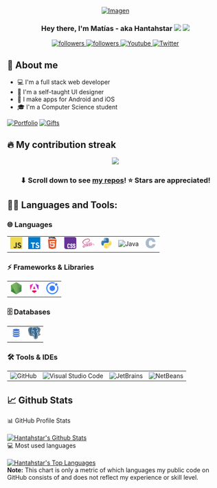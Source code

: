 <p align="center">
  <a href="#">
    <img width="30%" src="https://i.imgur.com/CMGt9z0.jpeg" alt="Imagen" />
  </a>
</p>


<h3 align="center">Hey there, I'm Matías - aka Hantahstar <img src="https://media.giphy.com/media/hvRJCLFzcasrR4ia7z/giphy.gif" width="28"> <img src="https://emojis.slackmojis.com/emojis/images/1531849430/4246/blob-sunglasses.gif?1531849430" width="28"/></h3>

<p align="center">
  <a href="https://twitter.com/Hantahstars">
    <img alt="followers" title="Follow me on Twitter" src="https://img.shields.io/twitter/follow/Hantahstars?color=55960c&label=Follow&logo=twitter&logoColor=white&style=for-the-badge"/>
  </a>
  <a href="https://github.com/Hantahstar">
    <img alt="followers" title="Follow me on Github" src="https://img.shields.io/github/followers/Hantahstar?color=236ad3&style=for-the-badge&logo=github&label=Follow"/>
  </a>
  <a href="https://www.youtube.com/c/@hantahstar6299">
    <img alt="Youtube" title="Youtube" src="https://img.shields.io/badge/YouTube-FF0000?style=for-the-badge&logo=youtube&logoColor=white"/>
  </a>
  <a href="https://x.com/hantahstars">
    <img alt="Twitter" title="Twitter" src="https://img.shields.io/badge/Twitter-1DA1F2?style=for-the-badge&logo=twitter&logoColor=white"/>
  </a>
</p>

## 📖 About me

* 💻 I'm a full stack web developer
* 🎨 I'm a self-taught UI designer
* 📱 I make apps for Android and iOS
* 🎓 I'm a Computer Science student

<p align="left">
  <a href=""><img alt="Portfolio" title="Portfolio" src="https://img.shields.io/badge/-Portfolio-000000?style=for-the-badge&logo=koding&logoColor=white"/></a>
    <!--aun no bro--><a href=""><img alt="Gifts" title="Gifts for you" src="https://img.shields.io/badge/-Links%20to%20free%20stuff-000000?style=for-the-badge&logo=coveralls&logoColor=white"/></a>
</p>

## 🔥 My contribution streak

<p align="center">
  <a href="https://github.com/Hantahstar/github-readme-streak-stats">
    <img src="https://github-readme-streak-stats.herokuapp.com/?user=Hantahstar#version3"/>
  </a>
</p>

<h3 align="center">⬇ Scroll down to see <a href="https://github.com/Hantahstar?tab=repositories">my repos</a>! ⭐ Stars are appreciated!</h3>

## 👨‍💻 Languages and Tools:

### 🌐 Languages
<table>
  <tr>
    <td><img alt="JavaScript" title="JavaScript" height="28px" src="https://raw.githubusercontent.com/github/explore/master/topics/javascript/javascript.png" /></td>
    <td><img alt="TypeScript" title="TypeScript" height="28px" src="https://raw.githubusercontent.com/github/explore/master/topics/typescript/typescript.png" /></td>
    <td><img alt="HTML5" title="HTML5" height="28px" src="https://raw.githubusercontent.com/github/explore/master/topics/html/html.png" /></td>
    <td><img alt="CSS3" title="CSS3" height="28px" src="https://raw.githubusercontent.com/github/explore/master/topics/css/css.png" /></td>
    <td><img alt="SCSS" title="SCSS" height="28px" src="https://raw.githubusercontent.com/github/explore/master/topics/sass/sass.png" /></td>
    <td><img alt="Python" title="Python" height="28px" src="https://raw.githubusercontent.com/github/explore/master/topics/python/python.png" /></td>
    <td><img alt="Java" title="Java" height="28px" src="https://img.icons8.com/color/48/000000/java-coffee-cup-logo.png" /></td>
    <td><img alt="C" title="C Language" height="28px" src="https://raw.githubusercontent.com/github/explore/master/topics/c/c.png" /></td>
  </tr>
</table>

### ⚡ Frameworks & Libraries
<table>
  <tr>
    <td><img alt="NodeJS" title="NodeJS" height="28px" src="https://raw.githubusercontent.com/github/explore/master/topics/nodejs/nodejs.png" /></td>
    <td><img alt="Angular" title="Angular" height="28px" src="https://raw.githubusercontent.com/github/explore/master/topics/angular/angular.png" /></td>
    <td><img alt="Ionic" title="Ionic" height="28px" src="https://raw.githubusercontent.com/github/explore/master/topics/ionic/ionic.png" /></td>
  </tr>
</table>

### 🗄️ Databases
<table>
  <tr>
    <td><img alt="SQL" title="SQL" height="28px" src="https://raw.githubusercontent.com/github/explore/master/topics/sql/sql.png" /></td>
    <td><img alt="PostgreSQL" title="PostgreSQL" height="28px" src="https://raw.githubusercontent.com/github/explore/master/topics/postgresql/postgresql.png" /></td>
  </tr>
</table>

### 🛠️ Tools & IDEs
<table>
  <tr>
    <td><img alt="GitHub" title="GitHub" height="28px" src="https://i.imgur.com/DZgetVv.png" /></td>
    <td><img alt="Visual Studio Code" title="Visual Studio Code" height="28px" src="https://img.icons8.com/fluent/48/000000/visual-studio-code-2019.png" /></td>
    <td><img alt="JetBrains" title="JetBrains" height="28px" src="https://resources.jetbrains.com/storage/products/company/brand/logos/jb_beam.svg" /></td>
    <td><img alt="NetBeans" title="NetBeans" height="28px" src="https://upload.wikimedia.org/wikipedia/commons/9/98/Apache_NetBeans_Logo.svg" /></td>
  </tr>
</table>




## 📈 Github Stats

<summary>📊 GitHub Profile Stats</summary>
<br/>
<a href="https://github.com/anuraghazra/github-readme-stats"><img alt="Hantahstar's Github Stats" src="https://github-readme-stats.vercel.app/api?username=Hantahstar&show_icons=true&count_private=true&hide=" /></a>



<summary>💻 Most used languages</summary>
<br/>
<a href="https://github.com/anuraghazra/github-readme-stats"><img alt="Hantahstar's Top Languages" src="https://github-readme-stats.vercel.app/api/top-langs/?username=Hantahstar&langs_count=10&layout=compact#" /></a>
<br/>
<b>Note:</b> This chart is only a metric of which languages my public code on GitHub consists of and does not reflect my experience or skill level.



